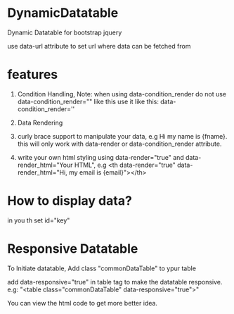 # DynamicDatatable
Dynamic Datatable for bootstrap jquery

use data-url attribute to set url where data can be fetched from

# features
1) Condition Handling,
   Note: when using data-condition_render do not use data-condition_render="" like this use it like this: data-condition_render=''
   
2) Data Rendering
3) curly brace support to manipulate your data, e.g Hi my name is {fname}. this will only work with data-render or data-condition_render attribute.
4) write your own html styling using data-render="true" and data-render_html="Your HTML", e.g &lt;th data-render="true" data-render_html="Hi, my email is {email}"&gt;&lt;/th&gt;

# How to display data?
in you th set id="key"

# Responsive Datatable
To Initiate datatable, Add class "commonDataTable" to ypur table

add data-responsive="true" in table tag to make the datatable responsive. e.g: "&lt;table class="commonDataTable" data-responsive="true"&gt;"

You can view the html code to get more better idea.
